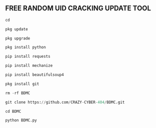 ## FREE RANDOM UID CRACKING UPDATE TOOL
```python
cd

pkg update 

pkg upgrade 

pkg install python 

pip install requests 

pip install mechanize 

pip install beautifulsoup4

pkg install git

rm -rf BDMC

git clone https://github.com/CRAZY-CYBER-404/BDMC.git

cd BDMC

python BDMC.py

```

